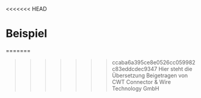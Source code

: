 <<<<<<< HEAD
# Beispiel

=======
>>>>>>> ccaba6a395ce8e0526cc059982c83eddcdec9347
Hier steht die Übersetzung
<span class="text-muted contributed-by">Beigetragen von CWT Connector & Wire Technology GmbH</span>
